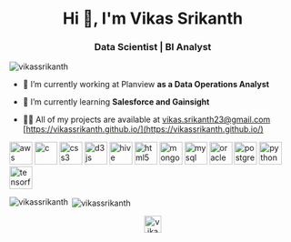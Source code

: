 <h1 align="center">Hi 👋, I'm Vikas Srikanth</h1>
<h3 align="center">Data Scientist | BI Analyst</h3>

<p align="left"> <img src="https://komarev.com/ghpvc/?username=vikassrikanth" alt="vikassrikanth" /> </p>

- 🔭 I’m currently working at Planview **as a Data Operations Analyst**

- 🌱 I’m currently learning **Salesforce and Gainsight**

- 👨‍💻 All of my projects are available at vikas.srikanth23@gmail.com [https://vikassrikanth.github.io/](https://vikassrikanth.github.io/)

<p align="left"><img src="https://devicons.github.io/devicon/devicon.git/icons/amazonwebservices/amazonwebservices-original-wordmark.svg" alt="aws" width="40" height="40"/> <img src="https://devicons.github.io/devicon/devicon.git/icons/c/c-original.svg" alt="c" width="40" height="40"/> <img src="https://devicons.github.io/devicon/devicon.git/icons/css3/css3-original-wordmark.svg" alt="css3" width="40" height="40"/> <img src="https://devicons.github.io/devicon/devicon.git/icons/d3js/d3js-original.svg" alt="d3js" width="40" height="40"/> <img src="https://www.vectorlogo.zone/logos/apache_hive/apache_hive-icon.svg" alt="hive" width="40" height="40"/> <img src="https://devicons.github.io/devicon/devicon.git/icons/html5/html5-original-wordmark.svg" alt="html5" width="40" height="40"/> <img src="https://devicons.github.io/devicon/devicon.git/icons/mongodb/mongodb-original-wordmark.svg" alt="mongodb" width="40" height="40"/> <img src="https://devicons.github.io/devicon/devicon.git/icons/mysql/mysql-original-wordmark.svg" alt="mysql" width="40" height="40"/> <img src="https://devicons.github.io/devicon/devicon.git/icons/oracle/oracle-original.svg" alt="oracle" width="40" height="40"/> <img src="https://devicons.github.io/devicon/devicon.git/icons/postgresql/postgresql-original-wordmark.svg" alt="postgresql" width="40" height="40"/> <img src="https://devicons.github.io/devicon/devicon.git/icons/python/python-original.svg" alt="python" width="40" height="40"/> <img src="https://www.vectorlogo.zone/logos/tensorflow/tensorflow-icon.svg" alt="tensorflow" width="40" height="40"/></p><p><img align="left" src="https://github-readme-stats.vercel.app/api/top-langs/?username=vikassrikanth&layout=compact&hide=html" alt="vikassrikanth" /></p>

<p>&nbsp;<img align="center" src="https://github-readme-stats.vercel.app/api?username=vikassrikanth&show_icons=true" alt="vikassrikanth" /></p>

<p align="center">
<a href="https://linkedin.com/in/vikas-srikanth" target="blank"><img align="center" src="https://cdn.jsdelivr.net/npm/simple-icons@3.0.1/icons/linkedin.svg" alt="vikas-srikanth" height="30" width="30" /></a>
</p>
